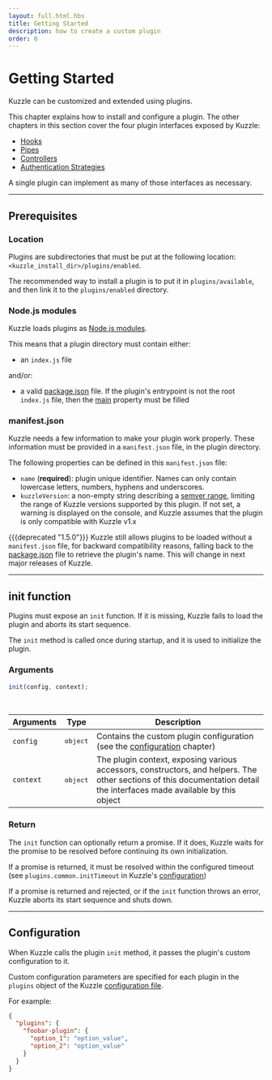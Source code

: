 ```yaml
---
layout: full.html.hbs
title: Getting Started
description: how to create a custom plugin
order: 0
---
```


# Getting Started

Kuzzle can be customized and extended using plugins.

This chapter explains how to install and configure a plugin. The other chapters in this section cover the four plugin interfaces exposed by Kuzzle:

- [Hooks](../hooks)
- [Pipes](../pipes)
- [Controllers](../controllers)
- [Authentication Strategies](../strategies)

A single plugin can implement as many of those interfaces as necessary.

---

## Prerequisites

### Location

Plugins are subdirectories that must be put at the following location: `<kuzzle_install_dir>/plugins/enabled`.

The recommended way to install a plugin is to put it in `plugins/available`, and then link it to the `plugins/enabled` directory.

### Node.js modules

Kuzzle loads plugins as [Node.js modules](https://nodejs.org/dist/latest-v8.x/docs/api/modules.html).

This means that a plugin directory must contain either:

- an `index.js` file

and/or:

- a valid [package.json](https://docs.npmjs.com/files/package.json) file. If the plugin's entrypoint is not the root `index.js` file, then the [main](https://docs.npmjs.com/files/package.json#main) property must be filled

### manifest.json

Kuzzle needs a few information to make your plugin work properly. These information must be provided in a `manifest.json` file, in the plugin directory.

The following properties can be defined in this `manifest.json` file:

- `name` (**required**): plugin unique identifier. Names can only contain lowercase letters, numbers, hyphens and underscores.
- `kuzzleVersion`: a non-empty string describing a [semver range](https://www.npmjs.com/package/semver#ranges), limiting the range of Kuzzle versions supported by this plugin. If not set, a warning is displayed on the console, and Kuzzle assumes that the plugin is only compatible with Kuzzle v1.x

{{{deprecated "1.5.0"}}} Kuzzle still allows plugins to be loaded without a <code>manifest.json</code> file, for backward compatibility reasons, falling back to the <a href=https://docs.npmjs.com/files/package.json#name>package.json</a> file to retrieve the plugin's name. This will change in next major releases of Kuzzle.

---

## init function

Plugins must expose an `init` function. If it is missing, Kuzzle fails to load the plugin and aborts its start sequence.

The `init` method is called once during startup, and it is used to initialize the plugin.

### Arguments

```js
init(config, context);
```

<br/>

| Arguments | Type              | Description                                                                                                                                                             |
| --------- | ----------------- | ----------------------------------------------------------------------------------------------------------------------------------------------------------------------- |
| `config`  | <pre>object</pre> | Contains the custom plugin configuration (see the [configuration](#configuration-default) chapter)                                                                      |
| `context` | <pre>object</pre> | The plugin context, exposing various accessors, constructors, and helpers. The other sections of this documentation detail the interfaces made available by this object |

### Return

The `init` function can optionally return a promise. If it does, Kuzzle waits for the promise to be resolved before continuing its own initialization.

If a promise is returned, it must be resolved within the configured timeout (see `plugins.common.initTimeout` in Kuzzle's [configuration](/guide/1/essentials/configuration/))

If a promise is returned and rejected, or if the `init` function throws an error, Kuzzle aborts its start sequence and shuts down.

---

## Configuration

When Kuzzle calls the plugin `init` method, it passes the plugin's custom configuration to it.

Custom configuration parameters are specified for each plugin in the `plugins` object of the Kuzzle [configuration file](/guide/1/essentials/configuration).

For example:

```json
{
  "plugins": {
    "foobar-plugin": {
      "option_1": "option_value",
      "option_2": "option_value"
    }
  }
}
```
